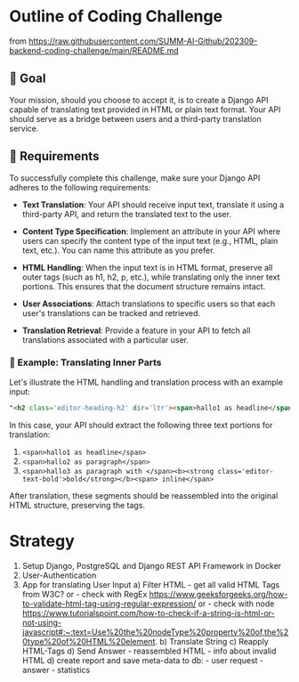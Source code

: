 # Outline of Coding Challenge
from 
https://raw.githubusercontent.com/SUMM-AI-Github/202309-backend-coding-challenge/main/README.md

## 🎯 Goal

Your mission, should you choose to accept it, is to create a Django API capable of translating text provided in HTML or plain text format. Your API should serve as a bridge between users and a third-party translation service.

## 🔑 Requirements

To successfully complete this challenge, make sure your Django API adheres to the following requirements:

- **Text Translation**: Your API should receive input text, translate it using a third-party API, and return the translated text to the user.

- **Content Type Specification**: Implement an attribute in your API where users can specify the content type of the input text (e.g., HTML, plain text, etc.). You can name this attribute as you prefer.

- **HTML Handling**: When the input text is in HTML format, preserve all outer tags (such as h1, h2, p, etc.), while translating only the inner text portions. This ensures that the document structure remains intact.

- **User Associations**: Attach translations to specific users so that each user's translations can be tracked and retrieved.

- **Translation Retrieval**: Provide a feature in your API to fetch all translations associated with a particular user.

### 📜 Example: Translating Inner Parts

Let's illustrate the HTML handling and translation process with an example input:

```html
"<h2 class='editor-heading-h2' dir='ltr'><span>hallo1 as headline</span></h2><p class='editor-paragraph' dir='ltr'><br></p><p class='editor-paragraph' dir='ltr'><span>hallo2 as paragraph</span></p><p class='editor-paragraph' dir='ltr'><span>hallo3 as paragraph with </span><b><strong class='editor-text-bold'>bold</strong></b><span> inline</span></p>"
```

In this case, your API should extract the following three text portions for translation:

1. `<span>hallo1 as headline</span>`
2. `<span>hallo2 as paragraph</span>`
3. `<span>hallo3 as paragraph with </span><b><strong class='editor-text-bold'>bold</strong></b><span> inline</span>`

After translation, these segments should be reassembled into the original HTML structure, preserving the tags.

# Strategy

1. Setup Django, PostgreSQL and Django REST API Framework in Docker
2. User-Authentication
3. App for translating User Input
    a) Filter HTML
        - get all valid HTML Tags from W3C? or
        - check with RegEx https://www.geeksforgeeks.org/how-to-validate-html-tag-using-regular-expression/ or
        - check with node https://www.tutorialspoint.com/how-to-check-if-a-string-is-html-or-not-using-javascript#:~:text=Use%20the%20nodeType%20property%20of,the%20type%20of%20HTML%20element.
    b) Translate String
    c) Reapply HTML-Tags
    d) Send Answer
        - reassembled HTML
        - info about invalid HTML
    d) create report and save meta-data to db: 
        - user request
        - answer
        - statistics
    
